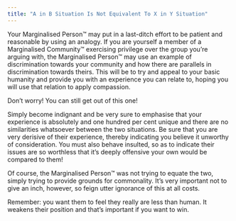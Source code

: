 ```yaml
---
title: "A in B Situation Is Not Equivalent To X in Y Situation"
---
```


Your Marginalised Person™ may put in a last-ditch effort to be patient and reasonable by using an analogy. If you are yourself a member of a Marginalised Community™ exercising privilege over the group you’re arguing with, the Marginalised Person™ may use an example of discrimination towards your community and how there are parallels in discrimination towards theirs. This will be to try and appeal to your basic humanity and provide you with an experience you can relate to, hoping you will use that relation to apply compassion.

Don’t worry! You can still get out of this one!

Simply become indignant and be very sure to emphasise that your experience is absolutely and one hundred per cent unique and there are no similarities whatsoever between the two situations. Be sure that you are very derisive of their experience, thereby indicating you believe it unworthy of consideration. You must also behave insulted, so as to indicate their issues are so worthless that it’s deeply offensive your own would be compared to them!

Of course, the Marginalised Person™ was not trying to equate the two, simply trying to provide grounds for commonality. It’s very important not to give an inch, however, so feign utter ignorance of this at all costs.

Remember: you want them to feel they really are less than human. It weakens their position and that’s important if you want to win.
